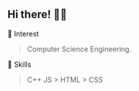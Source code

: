## Hi there! 👋🏻

🌱 Interest
> Computer Science Engineering.

💫 Skills
> C++
  > JS
    > HTML
      > CSS

